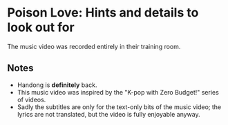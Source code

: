 # Poison Love: Hints and details to look out for

The music video was recorded entirely in their training room.

## Notes

* Handong is **definitely** back.
* This music video was inspired by the "K-pop with Zero Budget!" series of videos.
* Sadly the subtitles are only for the text-only bits of the music video; the lyrics are not translated, but the video is fully enjoyable anyway.
